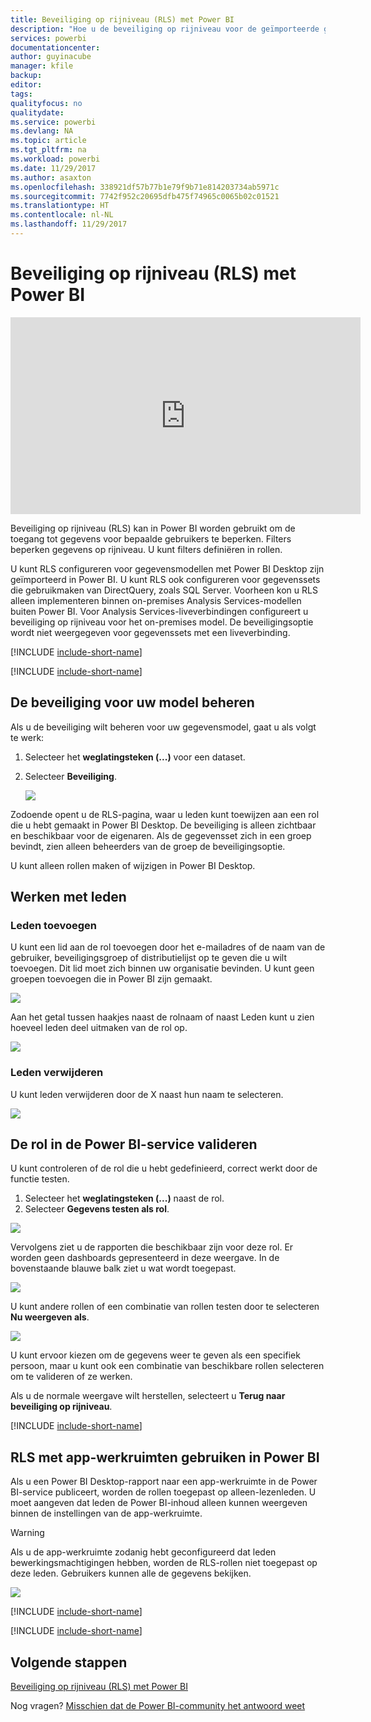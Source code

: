 ```yaml
---
title: Beveiliging op rijniveau (RLS) met Power BI
description: "Hoe u de beveiliging op rijniveau voor de geïmporteerde gegevenssets en DirectQuery configureert in de Power BI-service."
services: powerbi
documentationcenter: 
author: guyinacube
manager: kfile
backup: 
editor: 
tags: 
qualityfocus: no
qualitydate: 
ms.service: powerbi
ms.devlang: NA
ms.topic: article
ms.tgt_pltfrm: na
ms.workload: powerbi
ms.date: 11/29/2017
ms.author: asaxton
ms.openlocfilehash: 338921df57b77b1e79f9b71e814203734ab5971c
ms.sourcegitcommit: 7742f952c20695dfb475f74965c0065b02c01521
ms.translationtype: HT
ms.contentlocale: nl-NL
ms.lasthandoff: 11/29/2017
---
```

# <a name="row-level-security-rls-with-power-bi"></a>Beveiliging op rijniveau (RLS) met Power BI
<iframe width="560" height="315" src="https://www.youtube.com/embed/67fK0GoVQ80?showinfo=0" frameborder="0" allowfullscreen></iframe>

Beveiliging op rijniveau (RLS) kan in Power BI worden gebruikt om de toegang tot gegevens voor bepaalde gebruikers te beperken. Filters beperken gegevens op rijniveau. U kunt filters definiëren in rollen.

U kunt RLS configureren voor gegevensmodellen met Power BI Desktop zijn geïmporteerd in Power BI. U kunt RLS ook configureren voor gegevenssets die gebruikmaken van DirectQuery, zoals SQL Server. Voorheen kon u RLS alleen implementeren binnen on-premises Analysis Services-modellen buiten Power BI. Voor Analysis Services-liveverbindingen configureert u beveiliging op rijniveau voor het on-premises model. De beveiligingsoptie wordt niet weergegeven voor gegevenssets met een liveverbinding.

[!INCLUDE [include-short-name](./includes/rls-desktop-define-roles.md)]

[!INCLUDE [include-short-name](./includes/rls-desktop-view-as-roles.md)]

## <a name="manage-security-on-your-model"></a>De beveiliging voor uw model beheren
Als u de beveiliging wilt beheren voor uw gegevensmodel, gaat u als volgt te werk:

1. Selecteer het **weglatingsteken (...)**  voor een dataset.
2. Selecteer **Beveiliging**.
   
   ![](media/service-admin-rls/rls-security.png)

Zodoende opent u de RLS-pagina, waar u leden kunt toewijzen aan een rol die u hebt gemaakt in Power BI Desktop. De beveiliging is alleen zichtbaar en beschikbaar voor de eigenaren. Als de gegevensset zich in een groep bevindt, zien alleen beheerders van de groep de beveiligingsoptie. 

U kunt alleen rollen maken of wijzigen in Power BI Desktop.

## <a name="working-with-members"></a>Werken met leden
### <a name="add-members"></a>Leden toevoegen
U kunt een lid aan de rol toevoegen door het e-mailadres of de naam van de gebruiker, beveiligingsgroep of distributielijst op te geven die u wilt toevoegen. Dit lid moet zich binnen uw organisatie bevinden. U kunt geen groepen toevoegen die in Power BI zijn gemaakt.

![](media/service-admin-rls/rls-add-member.png)

Aan het getal tussen haakjes naast de rolnaam of naast Leden kunt u zien hoeveel leden deel uitmaken van de rol op.

![](media/service-admin-rls/rls-member-count.png)

### <a name="remove-members"></a>Leden verwijderen
U kunt leden verwijderen door de X naast hun naam te selecteren. 

![](media/service-admin-rls/rls-remove-member.png)

## <a name="validating-the-role-within-the-power-bi-service"></a>De rol in de Power BI-service valideren
U kunt controleren of de rol die u hebt gedefinieerd, correct werkt door de functie testen. 

1. Selecteer het **weglatingsteken (...)** naast de rol.
2. Selecteer **Gegevens testen als rol**.

![](media/service-admin-rls/rls-test-role.png)

Vervolgens ziet u de rapporten die beschikbaar zijn voor deze rol. Er worden geen dashboards gepresenteerd in deze weergave. In de bovenstaande blauwe balk ziet u wat wordt toegepast.

![](media/service-admin-rls/rls-test-role2.png)

U kunt andere rollen of een combinatie van rollen testen door te selecteren **Nu weergeven als**.

![](media/service-admin-rls/rls-test-role3.png)

U kunt ervoor kiezen om de gegevens weer te geven als een specifiek persoon, maar u kunt ook een combinatie van beschikbare rollen selecteren om te valideren of ze werken. 

Als u de normale weergave wilt herstellen, selecteert u **Terug naar beveiliging op rijniveau**.

[!INCLUDE [include-short-name](./includes/rls-usernames.md)]

## <a name="using-rls-with-app-workspaces-in-power-bi"></a>RLS met app-werkruimten gebruiken in Power BI
Als u een Power BI Desktop-rapport naar een app-werkruimte in de Power BI-service publiceert, worden de rollen toegepast op alleen-lezenleden. U moet aangeven dat leden de Power BI-inhoud alleen kunnen weergeven binnen de instellingen van de app-werkruimte.

> [!WARNING]
> Als u de app-werkruimte zodanig hebt geconfigureerd dat leden bewerkingsmachtigingen hebben, worden de RLS-rollen niet toegepast op deze leden. Gebruikers kunnen alle de gegevens bekijken.
> 
> 

![](media/service-admin-rls/rls-group-settings.png)

[!INCLUDE [include-short-name](./includes/rls-limitations.md)]

[!INCLUDE [include-short-name](./includes/rls-faq.md)]

## <a name="next-steps"></a>Volgende stappen
[Beveiliging op rijniveau (RLS) met Power BI](desktop-rls.md)  

Nog vragen? [Misschien dat de Power BI-community het antwoord weet](http://community.powerbi.com/)

